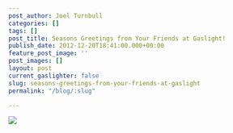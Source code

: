 ```yaml
---
post_author: Joel Turnbull
categories: []
tags: []
post_title: Seasons Greetings from Your Friends at Gaslight!
publish_date: 2012-12-20T18:41:00.000+00:00
feature_post_image: ''
post_images: []
layout: post
current_gaslighter: false
slug: seasons-greetings-from-your-friends-at-gaslight
permalink: "/blog/:slug"

---
```

![](https://gaslight-blog.s3.amazonaws.com/seasons-greetings-from-your-friends-at-gaslight/reindeer.jpg)
